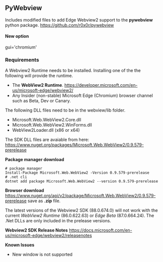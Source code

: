 ## PyWebview
  
Includes modified files to add Edge Webview2 support to the **pywebview** python package.  https://github.com/r0x0r/pywebview
#### **New option**
gui='chromium'

### Requirements
A Webview2 Runtime needs to be installed. Installing one of the the following will provide the runtime.

* The **WebView2 Runtime**. https://developer.microsoft.com/en-us/microsoft-edge/webview2/
* Any Insider (non-stable) Microsoft Edge (Chromium) browser channel such as Beta, Dev or Canary.

The following DLL files need to be in the webview/lib folder.
* Microsoft.Web.WebView2.Core.dll
* Microsoft.Web.WebView2.WinForms.dll
* WebView2Loader.dll (x86 or x64)

The SDK DLL files are avaiable from here: https://www.nuget.org/packages/Microsoft.Web.WebView2/0.9.579-prerelease

**Package manager download**
```
# package manager
Install-Package Microsoft.Web.WebView2 -Version 0.9.579-prerelease
# .net cli
dotnet add package Microsoft.Web.WebView2 --version 0.9.579-prerelease
```
**Browser download** https://www.nuget.org/api/v2/package/Microsoft.Web.WebView2/0.9.579-prerelease save as **.zip** file.

The latest versions of the Webview2 SDK (88.0.674.0) will not work with the current *WebView2 Runtime* (86.0.622.63) or *Edge Beta* (87.0.664.24).
The .Net DLLs are only included in the prelease versions.

**Webview2 SDK Release Notes** https://docs.microsoft.com/en-us/microsoft-edge/webview2/releasenotes

**Known Issues**
* New window is not supported


  
